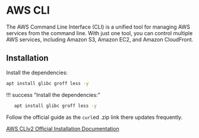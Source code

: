 # AWS CLI


The AWS Command Line Interface (CLI) is a unified tool for managing AWS services from the command line. With just one tool, you can control multiple AWS services, including Amazon S3, Amazon EC2, and Amazon CloudFront.

## Installation

Install the dependencies:

```bash
apt install glibc groff less -y
```
!!! success "Install the dependencies:" 
   ```bash
      apt install glibc groff less -y
   ```

Follow the official guide as the `curl`ed .zip link there updates frequently.

[AWS CLIv2 Official Installation Documentation](https://docs.aws.amazon.com/cli/latest/userguide/getting-started-install.html)


